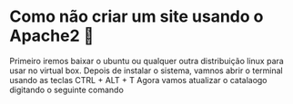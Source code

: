 # Como não criar um site usando o Apache2 🫠
Primeiro iremos baixar o ubuntu ou qualquer outra distribuição linux para usar no virtual box.
Depois de instalar o sistema, vamnos abrir o terminal usando as teclas CTRL + ALT + T
Agora vamos atualizar o catalaogo digitando o seguinte comando 
